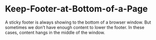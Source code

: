 # Keep-Footer-at-Bottom-of-a-Page
A sticky footer is always showing to the bottom of a browser window. But sometimes we don’t have enough content to lower the footer. In these cases, content hangs in the middle of the window.
